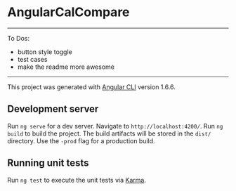 # AngularCalCompare

---

To Dos:
+ button style toggle
+ test cases
+ make the readme more awesome 

---

This project was generated with [Angular CLI](https://github.com/angular/angular-cli) version 1.6.6.

## Development server

Run `ng serve` for a dev server. 
Navigate to `http://localhost:4200/`. 
Run `ng build` to build the project. 
	The build artifacts will be stored in the `dist/` directory. 
	Use the `-prod` flag for a production build.

## Running unit tests

Run `ng test` to execute the unit tests via [Karma](https://karma-runner.github.io).
